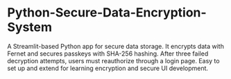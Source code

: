 # Python-Secure-Data-Encryption-System
A Streamlit-based Python app for secure data storage. It encrypts data with Fernet and secures passkeys with SHA-256 hashing. After three failed decryption attempts, users must reauthorize through a login page. Easy to set up and extend for learning encryption and secure UI development.
